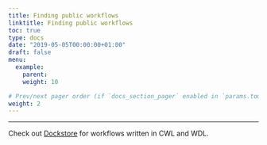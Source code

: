 ```yaml
---
title: Finding public workflows
linktitle: Finding public workflows
toc: true
type: docs
date: "2019-05-05T00:00:00+01:00"
draft: false
menu:
  example:
    parent: 
    weight: 10

# Prev/next pager order (if `docs_section_pager` enabled in `params.toml`)
weight: 2
---
```

---
Check out [Dockstore](https://dockstore.org/) for workflows written in CWL and WDL. 